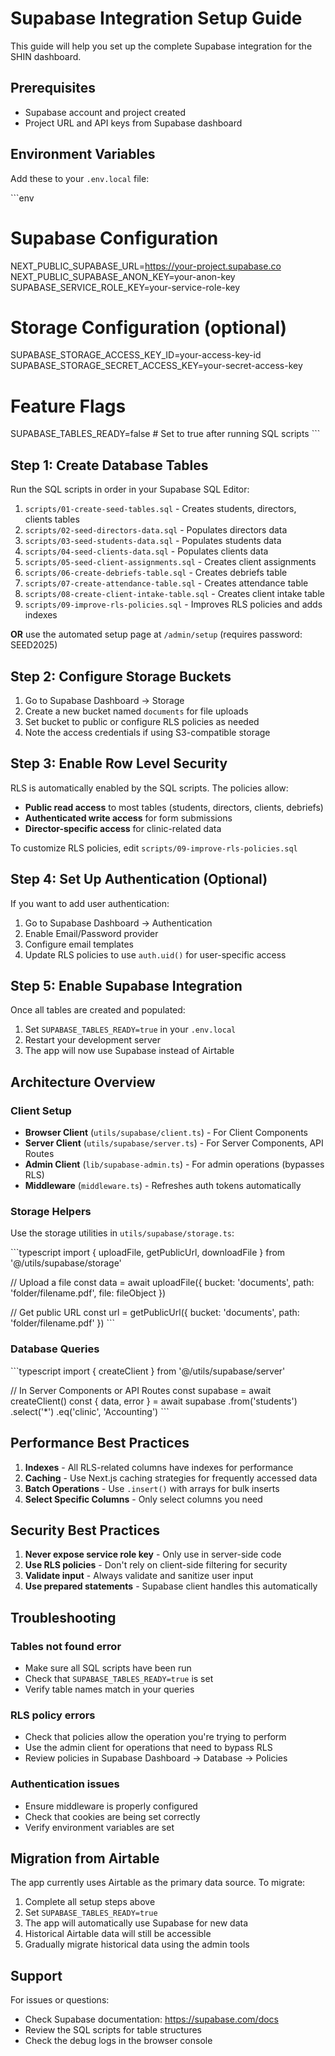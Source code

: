 # Supabase Integration Setup Guide

This guide will help you set up the complete Supabase integration for the SHIN dashboard.

## Prerequisites

- Supabase account and project created
- Project URL and API keys from Supabase dashboard

## Environment Variables

Add these to your `.env.local` file:

\`\`\`env
# Supabase Configuration
NEXT_PUBLIC_SUPABASE_URL=https://your-project.supabase.co
NEXT_PUBLIC_SUPABASE_ANON_KEY=your-anon-key
SUPABASE_SERVICE_ROLE_KEY=your-service-role-key

# Storage Configuration (optional)
SUPABASE_STORAGE_ACCESS_KEY_ID=your-access-key-id
SUPABASE_STORAGE_SECRET_ACCESS_KEY=your-secret-access-key

# Feature Flags
SUPABASE_TABLES_READY=false  # Set to true after running SQL scripts
\`\`\`

## Step 1: Create Database Tables

Run the SQL scripts in order in your Supabase SQL Editor:

1. `scripts/01-create-seed-tables.sql` - Creates students, directors, clients tables
2. `scripts/02-seed-directors-data.sql` - Populates directors data
3. `scripts/03-seed-students-data.sql` - Populates students data
4. `scripts/04-seed-clients-data.sql` - Populates clients data
5. `scripts/05-seed-client-assignments.sql` - Creates client assignments
6. `scripts/06-create-debriefs-table.sql` - Creates debriefs table
7. `scripts/07-create-attendance-table.sql` - Creates attendance table
8. `scripts/08-create-client-intake-table.sql` - Creates client intake table
9. `scripts/09-improve-rls-policies.sql` - Improves RLS policies and adds indexes

**OR** use the automated setup page at `/admin/setup` (requires password: SEED2025)

## Step 2: Configure Storage Buckets

1. Go to Supabase Dashboard → Storage
2. Create a new bucket named `documents` for file uploads
3. Set bucket to public or configure RLS policies as needed
4. Note the access credentials if using S3-compatible storage

## Step 3: Enable Row Level Security

RLS is automatically enabled by the SQL scripts. The policies allow:

- **Public read access** to most tables (students, directors, clients, debriefs)
- **Authenticated write access** for form submissions
- **Director-specific access** for clinic-related data

To customize RLS policies, edit `scripts/09-improve-rls-policies.sql`

## Step 4: Set Up Authentication (Optional)

If you want to add user authentication:

1. Go to Supabase Dashboard → Authentication
2. Enable Email/Password provider
3. Configure email templates
4. Update RLS policies to use `auth.uid()` for user-specific access

## Step 5: Enable Supabase Integration

Once all tables are created and populated:

1. Set `SUPABASE_TABLES_READY=true` in your `.env.local`
2. Restart your development server
3. The app will now use Supabase instead of Airtable

## Architecture Overview

### Client Setup

- **Browser Client** (`utils/supabase/client.ts`) - For Client Components
- **Server Client** (`utils/supabase/server.ts`) - For Server Components, API Routes
- **Admin Client** (`lib/supabase-admin.ts`) - For admin operations (bypasses RLS)
- **Middleware** (`middleware.ts`) - Refreshes auth tokens automatically

### Storage Helpers

Use the storage utilities in `utils/supabase/storage.ts`:

\`\`\`typescript
import { uploadFile, getPublicUrl, downloadFile } from '@/utils/supabase/storage'

// Upload a file
const data = await uploadFile({
  bucket: 'documents',
  path: 'folder/filename.pdf',
  file: fileObject
})

// Get public URL
const url = getPublicUrl({
  bucket: 'documents',
  path: 'folder/filename.pdf'
})
\`\`\`

### Database Queries

\`\`\`typescript
import { createClient } from '@/utils/supabase/server'

// In Server Components or API Routes
const supabase = await createClient()
const { data, error } = await supabase
  .from('students')
  .select('*')
  .eq('clinic', 'Accounting')
\`\`\`

## Performance Best Practices

1. **Indexes** - All RLS-related columns have indexes for performance
2. **Caching** - Use Next.js caching strategies for frequently accessed data
3. **Batch Operations** - Use `.insert()` with arrays for bulk inserts
4. **Select Specific Columns** - Only select columns you need

## Security Best Practices

1. **Never expose service role key** - Only use in server-side code
2. **Use RLS policies** - Don't rely on client-side filtering for security
3. **Validate input** - Always validate and sanitize user input
4. **Use prepared statements** - Supabase client handles this automatically

## Troubleshooting

### Tables not found error
- Make sure all SQL scripts have been run
- Check that `SUPABASE_TABLES_READY=true` is set
- Verify table names match in your queries

### RLS policy errors
- Check that policies allow the operation you're trying to perform
- Use the admin client for operations that need to bypass RLS
- Review policies in Supabase Dashboard → Database → Policies

### Authentication issues
- Ensure middleware is properly configured
- Check that cookies are being set correctly
- Verify environment variables are set

## Migration from Airtable

The app currently uses Airtable as the primary data source. To migrate:

1. Complete all setup steps above
2. Set `SUPABASE_TABLES_READY=true`
3. The app will automatically use Supabase for new data
4. Historical Airtable data will still be accessible
5. Gradually migrate historical data using the admin tools

## Support

For issues or questions:
- Check Supabase documentation: https://supabase.com/docs
- Review the SQL scripts for table structures
- Check the debug logs in the browser console
